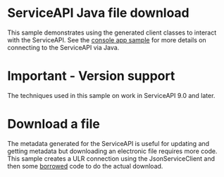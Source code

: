 # ServiceAPI Java file download

This sample demonstrates using the generated client classes to interact with the ServiceAPI. See the [console app sample](../MyTestConsole) for more details on connecting to the ServiceAPI via Java.

# Important - Version support

The techniques used in this sample on work in ServiceAPI 9.0 and later.

# Download a file

The metadata generated for the ServiceAPI is useful for updating and getting metadata but downloading an electronic file requires more code. This sample creates a ULR connection using the JsonServiceClient and then some [borrowed](https://www.codejava.net/java-se/networking/use-httpurlconnection-to-download-file-from-an-http-url) code to do the actual download.
